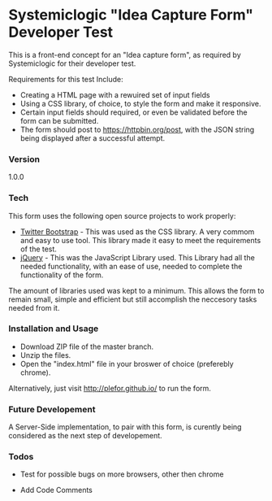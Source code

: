 # Systemiclogic "Idea Capture Form" Developer Test

This is a front-end concept for an "Idea capture form", as required by Systemiclogic for their developer test.

Requirements for this test Include:
  - Creating a HTML page with a rewuired set of input fields
  - Using a CSS library, of choice, to style the form and make it responsive.
  - Certain input fields should required, or even be validated before the form can be submitted.
  - The form should post to https://httpbin.org/post, with the JSON string being displayed after a successful attempt.

### Version
1.0.0

### Tech

This form uses the following open source projects to work properly:

* [Twitter Bootstrap] -  This was used as the CSS library. A very commom and easy to use tool. This library made it easy to meet the requirements of the test.
* [jQuery] - This was the JavaScript Library used. This Library had all the needed functionality, with an ease of use, needed to complete the functionality of the form.

The amount of libraries used was kept to a minimum. This allows the form to remain small, simple and efficient but still accomplish the neccesory tasks needed from it.

### Installation and Usage

   - Download ZIP file of the master branch.
   - Unzip the files.
   - Open the "index.html" file in your broswer of choice (preferebly chrome).

Alternatively, just visit http://plefor.github.io/ to run the form.

### Future Developement

A Server-Side implementation, to pair with this form, is curently being considered as the next step of developement.

### Todos

 - Test for possible bugs on more browsers, other then chrome
 - Add Code Comments

   [Twitter Bootstrap]: <http://twitter.github.com/bootstrap/>
   [jQuery]: <http://jquery.com>

